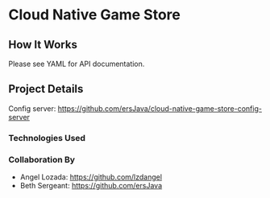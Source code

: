 # Cloud Native Game Store

## How It Works

Please see YAML for API documentation.

## Project Details

Config server: https://github.com/ersJava/cloud-native-game-store-config-server

### Technologies Used


### Collaboration By

* Angel Lozada: https://github.com/lzdangel
* Beth Sergeant: https://github.com/ersJava
